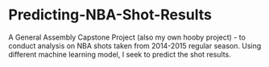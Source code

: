 # Predicting-NBA-Shot-Results

A General Assembly Capstone Project (also my own hooby project) - to conduct analysis on NBA shots taken from 2014-2015 regular season. Using different machine learning model, I seek to predict the shot results.

